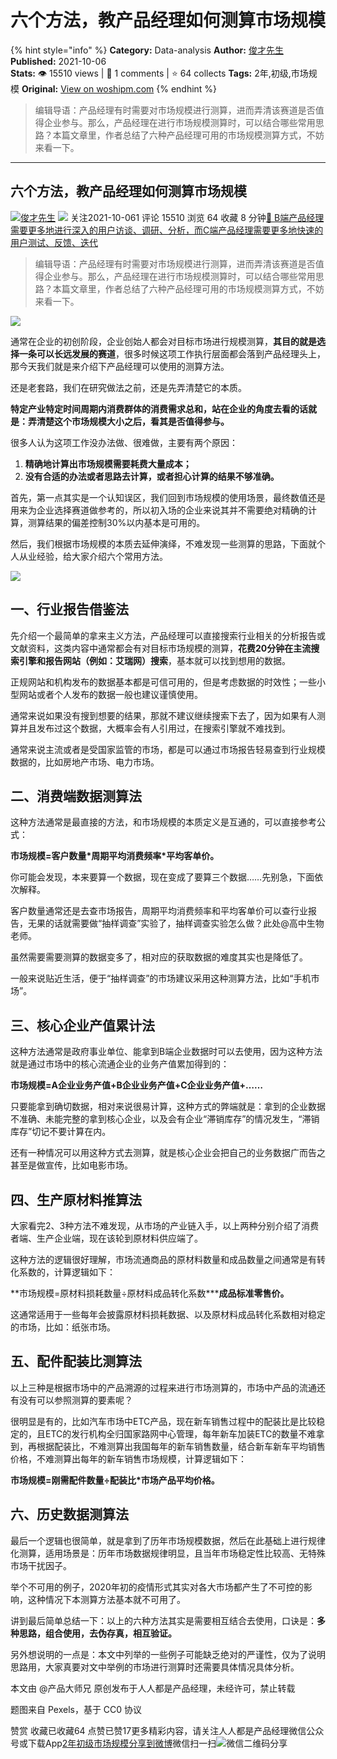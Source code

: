 # 六个方法，教产品经理如何测算市场规模
{% hint style="info" %}
**Category:** Data-analysis
**Author:** [俊才先生](https://www.woshipm.com/u/1167305)
**Published:** 2021-10-06  
**Stats:** 👁️ 15510 views | 💬 1 comments | ⭐ 64 collects
**Tags:** 2年,初级,市场规模
**Original:** [View on woshipm.com](https://www.woshipm.com/data-analysis/5164018.html)
{% endhint %}
> 编辑导语：产品经理有时需要对市场规模进行测算，进而弄清该赛道是否值得企业参与。那么，产品经理在进行市场规模测算时，可以结合哪些常用思路？本篇文章里，作者总结了六种产品经理可用的市场规模测算方式，不妨来看一下。

---

## 六个方法，教产品经理如何测算市场规模

[![](https://static.woshipm.com/view/woshipm_api_def_20230422201650_6294.jpg?imageView2/1/w/72/h/72/q/100)](https://www.woshipm.com/u/1167305)[俊才先生](https://www.woshipm.com/u/1167305) ![](https://static.woshipm.com/tag/1101_1@2x.png) 关注2021-10-061 评论 15510 浏览 64 收藏 8 分钟[🔗 B端产品经理需要更多地进行深入的用户访谈、调研、分析，而C端产品经理需要更多地快速的用户测试、反馈、迭代](https://ke.qidianla.com/courses/bcpm)

> 编辑导语：产品经理有时需要对市场规模进行测算，进而弄清该赛道是否值得企业参与。那么，产品经理在进行市场规模测算时，可以结合哪些常用思路？本篇文章里，作者总结了六种产品经理可用的市场规模测算方式，不妨来看一下。

![](https://image.woshipm.com/wp-files/2021/10/nFMapMryjpMfzx8pXMpB.jpg)

通常在企业的初创阶段，企业创始人都会对目标市场进行规模测算，**其目的就是选择一条可以长远发展的赛道**，很多时候这项工作执行层面都会落到产品经理头上，那今天我们就是来介绍下产品经理可以使用的测算方法。

还是老套路，我们在研究做法之前，还是先弄清楚它的本质。

**特定产业特定时间周期内消费群体的消费需求总和，站在企业的角度去看的话就是：弄清楚这个市场规模大小之后，看其是否值得参与。**

很多人认为这项工作没办法做、很难做，主要有两个原因：

1.  **精确地计算出市场规模需要耗费大量成本；**
2.  **没有合适的办法或者思路去计算，或者担心计算的结果不够准确。**

首先，第一点其实是一个认知误区，我们回到市场规模的使用场景，最终数值还是用来为企业选择赛道做参考的，所以初入场的企业来说其并不需要绝对精确的计算，测算结果的偏差控制30%以内基本是可用的。

然后，我们根据市场规模的本质去延伸演绎，不难发现一些测算的思路，下面就个人从业经验，给大家介绍六个常用方法。

![](https://image.woshipm.com/wp-files/2021/10/VyTxH4cikpY3rDl9geXl.jpg)

## 一、行业报告借鉴法

先介绍一个最简单的拿来主义方法，产品经理可以直接搜索行业相关的分析报告或文献资料，这类内容中通常都会有对目标市场规模的测算，**花费****20****分钟在主流搜索引擎和报告网站（例如：艾瑞网）搜索**，基本就可以找到想用的数据。

正规网站和机构发布的数据基本都是可信可用的，但是考虑数据的时效性；一些小型网站或者个人发布的数据一般也建议谨慎使用。

通常来说如果没有搜到想要的结果，那就不建议继续搜索下去了，因为如果有人测算并且发布过这个数据，大概率会有人引用过，在搜索引擎就不难找到。

通常来说主流或者是受国家监管的市场，都是可以通过市场报告轻易查到行业规模数据的，比如房地产市场、电力市场。

## 二、消费端数据测算法

这种方法通常是最直接的方法，和市场规模的本质定义是互通的，可以直接参考公式：

**市场规模=客户数量\*周期平均消费频率\*平均客单价。**

你可能会发现，本来要算一个数据，现在变成了要算三个数据……先别急，下面依次解释。

客户数量通常还是去查市场报告，周期平均消费频率和平均客单价可以查行业报告，无果的话就需要做“抽样调查”实验了，抽样调查实验怎么做？此处@高中生物老师。

虽然需要需要测算的数据变多了，相对应的获取数据的难度其实也是降低了。

一般来说贴近生活，便于“抽样调查”的市场建议采用这种测算方法，比如“手机市场”。

## 三、核心企业产值累计法

这种方法通常是政府事业单位、能拿到B端企业数据时可以去使用，因为这种方法就是通过市场中的核心流通企业的业务产值累加得到的：

**市场规模=A企业业务产值+B企业业务产值+C企业业务产值+……**

只要能拿到确切数据，相对来说很易计算，这种方式的弊端就是：拿到的企业数据不准确、未能完整的拿到核心企业，以及会有企业“滞销库存”的情况发生，“滞销库存”切记不要计算在内。

还有一种情况可以用这种方式去测算，就是核心企业会把自己的业务数据广而告之甚至是做宣传，比如电影市场。

## 四、生产原材料推算法

大家看完2、3种方法不难发现，从市场的产业链入手，以上两种分别介绍了消费者端、生产企业端，现在该轮到原材料供应端了。

这种方法的逻辑很好理解，市场流通商品的原材料数量和成品数量之间通常是有转化系数的，计算逻辑如下：

**市场规模=原材料损耗数量÷原材料成品转化系数\*****成品标准零售价。** 

这通常适用于一些每年会披露原材料损耗数据、以及原材料成品转化系数相对稳定的市场，比如：纸张市场。

## 五、配件配装比测算法

以上三种是根据市场中的产品溯源的过程来进行市场测算的，市场中产品的流通还有没有可以参照测算的要素呢？

很明显是有的，比如汽车市场中ETC产品，现在新车销售过程中的配装比是比较稳定的，且ETC的发行机构全归国家路网中心管理，每年新车加装ETC的数量不难拿到，再根据配装比，不难测算出我国每年的新车销售数量，结合新车新车平均销售价格，不难测算出每年的新车销售市场规模，计算逻辑如下：

**市场规模=刚需配件数量÷配装比\*市场产品平均价格。**

## 六、历史数据测算法

最后一个逻辑也很简单，就是拿到了历年市场规模数据，然后在此基础上进行规律化测算，适用场景是：历年市场数据规律明显，且当年市场稳定性比较高、无特殊市场干扰因子。

举个不可用的例子，2020年初的疫情形式其实对各大市场都产生了不可控的影响，这种情况下本测算方法基本就不可用了。

讲到最后简单总结一下：以上的六种方法其实是需要相互结合去使用，口诀是：**多种思路，组合使用，去伪存真，相互验证。**

另外想说明的一点是：本文中列举的一些例子可能缺乏绝对的严谨性，仅为了说明思路用，大家真要对文中举例的市场进行测算时还需要具体情况具体分析。

本文由 @产品大师兄 原创发布于人人都是产品经理，未经许可，禁止转载

题图来自 Pexels，基于 CC0 协议

赞赏 收藏已收藏64 点赞已赞17更多精彩内容，请关注人人都是产品经理微信公众号或下载App[2年](https://www.woshipm.com/tag/2%e5%b9%b4)[初级](https://www.woshipm.com/tag/%e5%88%9d%e7%ba%a7)[市场规模](https://www.woshipm.com/tag/%e5%b8%82%e5%9c%ba%e8%a7%84%e6%a8%a1)[分享到微博](https://service.weibo.com/share/share.php?appkey=2775287854&title=六个方法，教产品经理如何测算市场规模&url=https://www.woshipm.com/data-analysis/5164018.html&pic=https://image.woshipm.com/wp-files/2021/10/nFMapMryjpMfzx8pXMpB.jpg)微信扫一扫![微信二维码](https://api.pwmqr.com/qrcode/create/?url=https://www.woshipm.com/data-analysis/5164018.html)分享